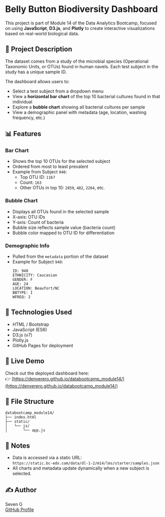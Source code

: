 # Belly Button Biodiversity Dashboard

This project is part of Module 14 of the Data Analytics Bootcamp, focused on using **JavaScript**, **D3.js**, and **Plotly** to create interactive visualizations based on real-world biological data.

## 🔬 Project Description

The dataset comes from a study of the microbial species (Operational Taxonomic Units, or OTUs) found in human navels. Each test subject in the study has a unique sample ID.

The dashboard allows users to:
- Select a test subject from a dropdown menu
- View a **horizontal bar chart** of the top 10 bacterial cultures found in that individual
- Explore a **bubble chart** showing all bacterial cultures per sample
- View a demographic panel with metadata (age, location, washing frequency, etc.)

## 📊 Features

### Bar Chart

- Shows the top 10 OTUs for the selected subject
- Ordered from most to least prevalent
- Example from Subject `940`:
  - Top OTU ID: `1167`
  - Count: `163`
  - Other OTUs in top 10: `2859`, `482`, `2264`, etc.

### Bubble Chart

- Displays all OTUs found in the selected sample
- X-axis: OTU IDs
- Y-axis: Count of bacteria
- Bubble size reflects sample value (bacteria count)
- Bubble color mapped to OTU ID for differentiation

### Demographic Info

- Pulled from the `metadata` portion of the dataset
- Example for Subject `940`:
  ```
  ID: 940
  ETHNICITY: Caucasian
  GENDER: F
  AGE: 24
  LOCATION: Beaufort/NC
  BBTYPE: I
  WFREQ: 2
  ```

## 🧰 Technologies Used

- HTML / Bootstrap
- JavaScript (ES6)
- D3.js (v7)
- Plotly.js
- GitHub Pages for deployment

## 🚀 Live Demo

Check out the deployed dashboard here:  
👉 [https://denverero.github.io/databootcamp_module14/](https://denverero.github.io/databootcamp_module14/)

## 📁 File Structure

```
databootcamp_module14/
├── index.html
├── static/
│   └── js/
│       └── app.js
```

## 📌 Notes

- Data is accessed via a static URL:  
  `https://static.bc-edx.com/data/dl-1-2/m14/lms/starter/samples.json`
- All charts and metadata update dynamically when a new subject is selected.

## ✍️ Author

Seven G  
[GitHub Profile](https://github.com/denverero)
